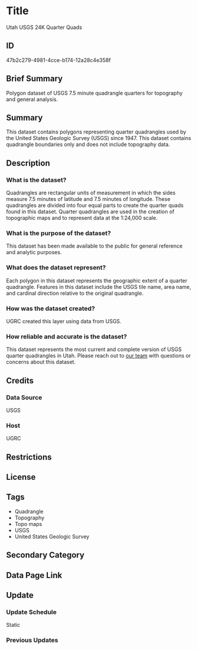 # Title

Utah USGS 24K Quarter Quads

## ID

47b2c279-4981-4cce-b174-12a28c4e358f

## Brief Summary

Polygon dataset of USGS 7.5 minute quadrangle quarters for topography and general analysis.

## Summary

This dataset contains polygons representing quarter quadrangles used by the United States Geologic Survey (USGS) since 1947. This dataset contains quadrangle boundaries only and does not include topography data.

## Description

### What is the dataset?

Quadrangles are rectangular units of measurement in which the sides measure 7.5 minutes of latitude and 7.5 minutes of longitude. These quadrangles are divided into four equal parts to create the quarter quads found in this dataset. Quarter quadrangles are used in the creation of topographic maps and to represent data at the 1:24,000 scale.

### What is the purpose of the dataset?

This dataset has been made available to the public for general reference and analytic purposes.

### What does the dataset represent?

Each polygon in this dataset represents the geographic extent of a quarter quadrangle. Features in this dataset include the USGS tile name, area name, and cardinal direction relative to the original quadrangle.

### How was the dataset created?

UGRC created this layer using data from USGS.

### How reliable and accurate is the dataset?

This dataset represents the most current and complete version of USGS quarter quadrangles in Utah. Please reach out to [our team](https://gis.utah.gov/contact/) with questions or concerns about this dataset.

## Credits

### Data Source

USGS

### Host

UGRC

## Restrictions

## License

## Tags

- Quadrangle
- Topography
- Topo maps
- USGS
- United States Geologic Survey

## Secondary Category

## Data Page Link

## Update

### Update Schedule

Static

### Previous Updates
